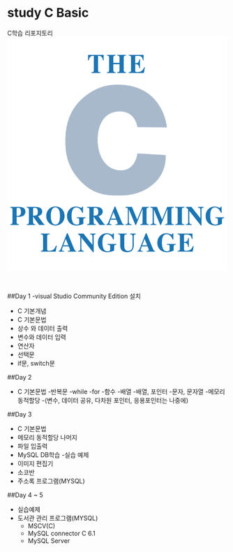 # study C Basic
C학습 리포지토리
![C로고](https://raw.githubusercontent.com/donghu98/studyC-kasan-/main/images/C.png)


<br/>

##Day 1
-visual Studio Community Edition 설치
- C 기본개념
- C 기본문법
 -  상수 와 데이터 출력
 -  변수와 데이터 입력
 -  연산자
 -  선택문
  - if문, switch문    

##Day 2
- C 기본문법
  -반복문 
   -while
   -for
  -함수
  -배열
  -배열, 포인터
  -문자, 문자열
  -메모리 동적할당
  -(변수, 데이터 공유, 다차원 포인터, 응용포인터는 나중에)
  
 ##Day 3
- C 기본문법
 - 메모리 동적할당 나머지
 - 파일 입출력
- MySQL DB학습 
-실습 예제
 - 이미지 편집기
 - 소코반
 - 주소록 프로그램(MYSQL)

##Day 4 ~ 5
- 실습예제
 - 도서관 관리 프로그램(MYSQL) 
   - MSCV(C)
   - MySQL connector C 6.1
   - MySQL Server 


